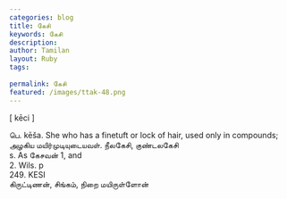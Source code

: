 ```yaml
---
categories: blog
title: கேசி
keywords: கேசி
description: 
author: Tamilan
layout: Ruby
tags: 
 
permalink: கேசி
featured: /images/ttak-48.png
---
```

  
[ kēci ]  
  
பெ. kēša. She who has a finetuft or lock of hair, used only in compounds; அழகிய மயிர்முடியுடையவள். நீலகேசி, குண்டலகேசி  
s. As கேசவன் 1, and  
2. Wils. p  
249. KESI  
கிருட்டிணன், சிங்கம், நிறை மயிருள்ளோன்